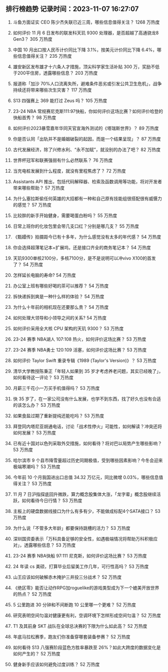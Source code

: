 
## 排行榜趋势 记录时间：2023-11-07 16:27:07
  
  1. 斗鱼方面证实 CEO 陈少杰失联已近三周，哪些信息值得关注？ 1268 万热度
    
  2. 如何评价 11 月 6 日发布的联发科天玑 9300 处理器，是否超越了高通骁龙8 Gen3？ 305 万热度
    
  3. 中国 10 月出口按人民币计价同比下降 3.1%，按美元计价同比下降 6.4%，哪些信息值得关注？ 235 万热度
    
  4. 雄安新区发布雄才十六条人才措施，顶尖科学家生活补贴 300 万，奖励不低于200平住房，透露哪些信息？ 203 万热度
    
  5. 报道称「加沙 70%人口流离失所，避难条件恶劣或引发公共卫生危机」，战争持续还将带来哪些次生灾害？ 117 万热度
    
  6. S13 四强赛上 369 能打过 Zeus 吗？ 105 万热度
    
  7. 23-24 NBA 常规赛尼克斯111:97快船，你如何评价这场比赛？如何评价哈登的 快船首秀？ 98 万热度
    
  8. 如何评价2023暴雪嘉年华同天官宣海外测试的《塔瑞斯世界》？ 89 万热度
    
  9. 你是否认同「出轨并不是婚姻破裂的起因，而是一个结果呈现」？ 87 万热度
    
  10. 古代发展经济，除了兴修水利、“永不加赋”，就没别的办法了吧？ 82 万热度
    
  11. 世界杯冠军和联赛强弱有什么必然联系？ 76 万热度
    
  12. 当充电桩发展到什么程度，就没有里程焦虑了？ 72 万热度
    
  13. Assistants API 推出，包括代码解释器、检索及函数调用等功能，将对开发者带来哪些帮助？ 57 万热度
    
  14. 为什么塞拉斯偷任何英雄的大招都有一种和自己原有技能组很搭配很有威慑力的感觉？ 57 万热度
    
  15. 比较胖的新手开始健身，需要喝蛋白粉吗？ 55 万热度
    
  16. 日常上班你的化妆包里会带几支口红？分别是哪几支？ 55 万热度
    
  17. 《甄嬛传》拍摄距今已有十多年，为什么感觉没有太多的年代感？ 54 万热度
    
  18. 你会选择超薄笔记本+扩展坞，还是接口齐全的商务笔记本？ 54 万热度
    
  19. 天玑9300单核2100分，多核7100分，是不是说明可以冲vivo X100的首发了？ 54 万热度
    
  20. 怎样延长电脑的寿命? 54 万热度
    
  21. 办公室上班有哪些好喝的茶可以推荐？ 54 万热度
    
  22. 拆快递拆到爽是一种什么样的体验？ 54 万热度
    
  23. 为什么十年前的相机现在还要那么贵？ 54 万热度
    
  24. 如何处理大领导和小领导之间的关系? 54 万热度
    
  25. 如何评价采用全大核 CPU 架构的天玑 9300？ 53 万热度
    
  26. 23-24 赛季 NBA湖人 107:108 热火，如何评价这场比赛？ 53 万热度
    
  27. 23-24 赛季 NBA勇士 120:109 活塞，如何评价这场比赛？ 53 万热度
    
  28. 如何评价 Taylor Swift 重录专辑《1989 (Taylor's Version)》？ 53 万热度
    
  29. 清华大学教授陈秉正「年轻人如果到 35 岁才考虑养老问题，其实已经晚了」，如何看待这一评论？ 53 万热度
    
  30. 月薪三千花小一万买手机值得吗？ 53 万热度
    
  31. 快 35 岁了，在一家公司没有什么发展，也学不到东西，找了好久也没有合适的该怎么办？ 53 万热度
    
  32. 如果食盐过期了重新提纯还能吃吗？ 53 万热度
    
  33. 拜登同内塔尼亚胡通电话，讨论「战术性停火」可能性，如何解读？冲突还将如何发展？ 53 万热度
    
  34. 已有近十国对以色列采取外交措施，如何看待？将对巴以局势产生哪些影响？ 53 万热度
    
  35. 哈尔滨市 9 个县市降雪量超过历史同期极值，受到哪些因素影响？今冬会迎来极端寒潮吗？ 53 万热度
    
  36. 今年前 10 个月我国进出口总值 34.32 万亿元，同比微增 0.03%，哪些信息值得关注？ 53 万热度
    
  37. 11 月 7 日沪指探底回升微跌，算力概念股集体大涨，「龙字辈」概念股继续活跃，如何看待今日行情？ 53 万热度
    
  38. 主板上的硬盘数据线接口为什么有多有少，不能做成标配4个SATA接口？ 53 万热度
    
  39. 为什么说「不管多大年龄」都要保持跳槽的活力？ 53 万热度
    
  40. 深圳国资委表示「万科具备足够的安全性，如遇极端情况将帮助万科积极应对」，透露哪些信息？ 53 万热度
    
  41. 23-24 赛季 NBA快船 97:111 尼克斯，如何评价这场比赛？ 53 万热度
    
  42. 24 年读 cs 美硕，打算毕业后留美工作几年，可行性高吗？ 53 万热度
    
  43. 山王应该如何破解赤木掩护三井投三分战术？ 52 万热度
    
  44. 《绝区零》能否让动作RPG加roguelike的游戏类型成为下一个媲美开放世界的热点？ 52 万热度
    
  45. 5 公里跑进 30 分钟和不间断跑 10 公里哪一个更难？ 52 万热度
    
  46. 研究表明空间匀温对健康更有利，空调环境下怎样形成空间匀温？ 52 万热度
    
  47. T1 及其前身 SKT 战队在全球总决赛的下限为什么如此高？ 52 万热度
    
  48. 年底马拉松赛季，跑友们你准备穿哪套装备参赛？ 52 万热度
    
  49. 如何看待 S13 八强赛阶段蓝色方胜率暴跌至 26%？如此大跨度的数据变化是如何产生的？ 52 万热度
    
  50. 健身新手应该如何避免过度训练？ 52 万热度
    